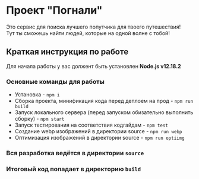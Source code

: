 # Проект "Погнали"
Это сервис для поиска лучшего попутчика для твоего путешествия! <br>
Тут ты сможешь найти людей, которые на одной волне с тобой!

## Краткая инструкция по работе
Для начала работы у вас должент быть установлен **Node.js v12.18.2**

### Основные команды для работы
- Установка - `npm i`
- Сборка проекта, минификация кода перед деплоем на прод - `npm run build`
- Запуск локального сервера (перед запуском обизательно выполнить сборку) - `npm start`
- Запуск тестирования на соответствия кодгайдам - `npm test`
- Создание webp изображений в директории source - `npm run webp`
- Оптимизация изображений в директории source - `npm run optiimg`

### Вся разработка ведётся в директории `source`
### Итоговый код попадает в директорию `build`
